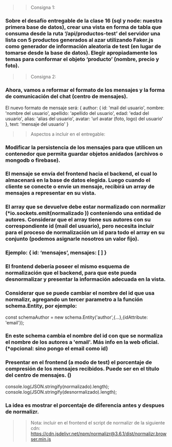>> Consigna 1: 
### Sobre el desafío entregable de la clase 16 (sql y node: nuestra primera base de datos), crear una vista en forma de tabla que consuma desde la ruta ‘/api/productos-test’ del servidor una lista con 5 productos generados al azar utilizando Faker.js como generador de información aleatoria de test (en lugar de tomarse desde la base de datos). Elegir apropiadamente los temas para conformar el objeto ‘producto’ (nombre, precio y foto).

>> Consigna 2: 
### Ahora, vamos a reformar el formato de los mensajes y la forma de comunicación del chat (centro de mensajes).
El nuevo formato de mensaje será:
{ 
    author: {
        id: 'mail del usuario', 
        nombre: 'nombre del usuario', 
        apellido: 'apellido del usuario', 
        edad: 'edad del usuario', 
        alias: 'alias del usuario',
        avatar: 'url avatar (foto, logo) del usuario'
    },
    text: 'mensaje del usuario'
}


>> Aspectos a incluir en el entregable: 
### Modificar la persistencia de los mensajes para que utilicen un contenedor que permita guardar objetos anidados (archivos o mongodb o firebase).
###  El mensaje se envía del frontend hacia el backend, el cual lo almacenará en la base de datos elegida. Luego cuando el cliente se conecte o envie un mensaje, recibirá un array de mensajes a representar en su vista. 
### El array que se devuelve debe estar normalizado con normalizr (*io.sockets.emit(normalizado )) conteniendo una entidad de autores. Considerar que el array tiene sus autores con su correspondiente id (mail del usuario), pero necesita incluir para el proceso de normalización un id para todo el array en su conjunto (podemos asignarle nosotros un valor fijo).
### Ejemplo: { id: ‘mensajes’, mensajes: [ ] }
### El frontend debería poseer el mismo esquema de normalización que el backend, para que este pueda desnormalizar y presentar la información adecuada en la vista.


### Considerar que se puede cambiar el nombre del id que usa normalizr, agregando un tercer parametro a la función schema.Entity, por ejemplo:
const schemaAuthor = new schema.Entity('author',{...},{idAttribute: 'email'});
### En este schema cambia el nombre del id con que se normaliza el nombre de los autores a 'email'. Más info en la web oficial.  (*opcional: sino pongo el email como id)
### Presentar en el frontend (a modo de test) el porcentaje de compresión de los mensajes recibidos. Puede ser en el título del centro de mensajes. ()
console.log(JSON.stringify(normalizado).length);
console.log(JSON.stringify(desnormalizado).length);
### La idea es mostrar el porcentaje de diferencia antes y despues de normalizr.

>> Nota: incluir en el frontend el script de normalizr de la siguiente cdn: https://cdn.jsdelivr.net/npm/normalizr@3.6.1/dist/normalizr.browser.min.js
<script src=”https://cdn.jsdelivr.net/npm/normalizr@3.6.1/dist/normalizr.browser.min.js”/>

### Así podremos utilizar los mismos métodos de normalizr que en el backend. Por ejemplo:  new normalizr.schema.Entity , normalizr.denormalize(...,...,...)
